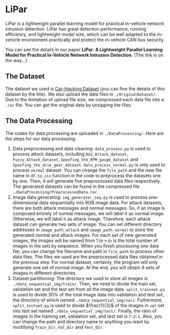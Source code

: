 # LiPar

LiPar is a lightweight parallel learning model for practical in-vehicle network intrusion detection. LiPar has great detection performance, running efficiency, and lightweight model size, which can be well adapted to the in-vehicle environment practically and protect the in-vehicle CAN bus security.

You can see the details in our paper **LiPar: A Lightweight Parallel Learning Model for Practical In-Vehicle Network Intrusion Detection**. (The link is on the way...)

## The Dataset

The dataset we used is [Car-Hacking Dataset](https://ocslab.hksecurity.net/Datasets/car-hacking-dataset) (you can fine the details of this dataset by the link). We also upload the data files in `./OriginalDataset/`. Due to the limitation of upload file size, we compressed each data file into a `.rar` file. You can get the original data by unzipping the files. 

## The Data Processing

The codes for data processing are uploaded in `./DataProcessing/`. Here are the steps for our data processing:

1. Data preprocessing and data cleaning: `data_process.py` is used to process attack datasets, including `DoS_Attack_dataset`, `Fuzzy_Attack_dataset`, `Spoofing_the_RPM_gauge_dataset` and `Spoofing_the_drie_gear_dataset`. `data_process_normal.py` is only used to process `normal` dataset. You can change the `file_path` and the new file name in `df.to_csv` function in the code to preprocess the datasets one by one. Then, it will generate five preprocessed data files respectively. The generated datasets can be found in the compressed file `./DataProcessing/PreprocessedData.rar`. 
2. Image data generating: `img_generator_seq.py` is used to process one-dimensional data sequentially into RGB image data. For attack datasets, there are both attack messages and normal messages. So, if an image is composed entirely of normal messages, we will label it as normal image. Otherwise, we will label it as attack image. Therefore, each attack dataset can generate two sets of image. You can set different directory addresses in `image_path_attack` and `image_path_normal` to store the generated normal and attack images. For each set of new generated images, the images will be named from 1 to `n` (`n` is the total number of images in the set) by sequence. When you finish processing one data file, you can change the filename and path in `file_path` to process other data files. The files we used are the preprocessed data files obtained in the previous step. For normal dataset, certainly, the program will only generate one set of normal image. At the end, you will obtain 9 sets of images in different directories.
3. Dataset partitioning: The directory we used to store all images is `./data_sequential_img/train/`. Then, we need to divide the train set, validation set and the test set from all the image data. `split_trainset.py` is used to divide 30% of the total image data into validation and test set, the directory of which named `./data_sequential_img/val/`. Futhermore, `split_testset.py` is used to divide $\frac{1}{3}$ of the images in `val` set into test set named `./data_sequential_img/test/`. Finally, the ratio of images in the training set, validation set, and test set is `7:2:1`. Also, you can change the path and directory name to anything you want by modifying `Train_Dir`, `Val_Dir` and `Test_Dir`.
















